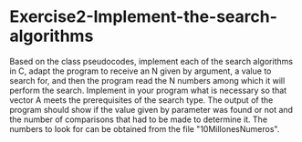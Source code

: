 # Exercise2-Implement-the-search-algorithms
Based on the class pseudocodes, implement each of the search algorithms in C, adapt the program to receive an N given by argument, a value to search for, and then the program read the N numbers among which it will perform the search. Implement in your program what is necessary so that vector A meets the prerequisites of the search type. The output of the program should show if the value given by parameter was found or not and the number of comparisons that had to be made to determine it.
The numbers to look for can be obtained from the file "10MillonesNumeros".
